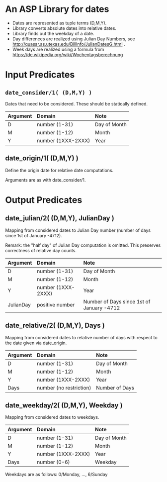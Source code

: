 
# An ASP Library for dates

* Dates are represented as tuple terms (D,M,Y).
* Library converts absolute dates into relative dates.
* Library finds out the weekday of a date.
* Day differences are realized using Julian Day Numbers, see http://quasar.as.utexas.edu/BillInfo/JulianDatesG.html .
* Week days are realized using a formula from https://de.wikipedia.org/wiki/Wochentagsberechnung



# Input Predicates

## `date_consider/1( (D,M,Y) )`

Dates that need to be considered.
These should be statically defined.

|Argument | Domain                     | Note          |
|:--------|:---------------------------|:--------------|
| D       | number (1-31)              | Day of Month
| M       | number (1-12)              | Month
| Y       | number (1XXX-2XXX)         | Year

## date_origin/1( (D,M,Y) )

Define the origin date for relative date computations.

Arguments are as with date_consider/1.

# Output Predicates

## date_julian/2( (D,M,Y), JulianDay )

Mapping from considered dates to Julian Day number (number of days since 1st of January -4712).

Remark: the "half day" of Julian Day computation is omitted. This preserves correctness of relative day counts.

|Argument   | Domain                     | Note          |
|:----------|:---------------------------|:--------------|
| D         | number (1-31)              | Day of Month
| M         | number (1-12)              | Month
| Y         | number (1XXX-2XXX)         | Year
| JulianDay | positive number            | Number of Days since 1st of January -4712

## date_relative/2( (D,M,Y), Days )

Mapping from considered dates to relative number of days with respect to the date given via date_origin.

|Argument | Domain                     | Note          | 
|:--------|:---------------------------|:--------------|
| D       | number (1-31)              | Day of Month
| M       | number (1-12)              | Month
| Y       | number (1XXX-2XXX)         | Year
| Days    | number (no restriction)    | Number of Days

## date_weekday/2( (D,M,Y), Weekday )

Mapping from considered dates to weekdays.

|Argument | Domain                     | Note          |
|:--------|:---------------------------|:--------------|
| D       | number (1-31)              | Day of Month
| M       | number (1-12)              | Month
| Y       | number (1XXX-2XXX)         | Year
| Days    | number (0-6)               | Weekday

Weekdays are as follows: 0/Monday, ..., 6/Sunday

